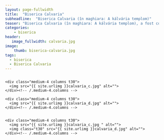 ```yaml
---
layout: page-fullwidth
title:  "Biserica Calvaria"
subheadline:  "Biserica Calvaria (în maghiara: A kálvária templom)"
teaser: "Biserica Calvaria (în maghiara: A kálvária templom), a fost construita între anii 1841-1842"
categories:
    - biserica
header:
   image_fullwidth: calvaria.jpg 
image:
    thumb: biserica-calvaria.jpg   
tags:
  - biserica
  - Biserica Calvaria
---
```

<div class="row">
    <div class="medium-4 columns t30">
    <img src="{{ site.urlimg }}calvaria.jpg" alt="">
    </div><!-- /.medium-4.columns -->

    <div class="medium-4 columns t30">
      <img src="{{ site.urlimg }}calvaria_c.jpg" alt="">
    </div><!-- /.medium-4.columns -->

    <div class="medium-4 columns t30">
      <img src="{{ site.urlimg }}calvaria_d.jpg" alt="">
    </div><!-- /.medium-4.columns -->

<div class="row">
    <div class="medium-8 columns t30">
    <img src="{{ site.urlimg }}biserica-calvaria.jpg " alt="">
    </div><!-- /.medium-8.columns -->

    <div class="medium-4 columns t30">
      <img src="{{ site.urlimg }}calvaria_c.jpg " alt="">
      <img class="t30" src="{{ site.urlimg }}calvaria_d.jpg" alt="">
    </div><!-- /.medium-4.columns -->

</div><!-- /.row -->
